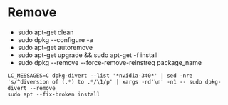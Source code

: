 
# Remove

* sudo apt-get clean
* sudo dpkg --configure -a
* sudo apt-get autoremove
* sudo apt-get upgrade && sudo apt-get -f install
* sudo dpkg --remove --force-remove-reinstreq package_name 
 
```
LC_MESSAGES=C dpkg-divert --list '*nvidia-340*' | sed -nre 's/^diversion of (.*) to .*/\1/p' | xargs -rd'\n' -n1 -- sudo dpkg-divert --remove
sudo apt --fix-broken install
```
